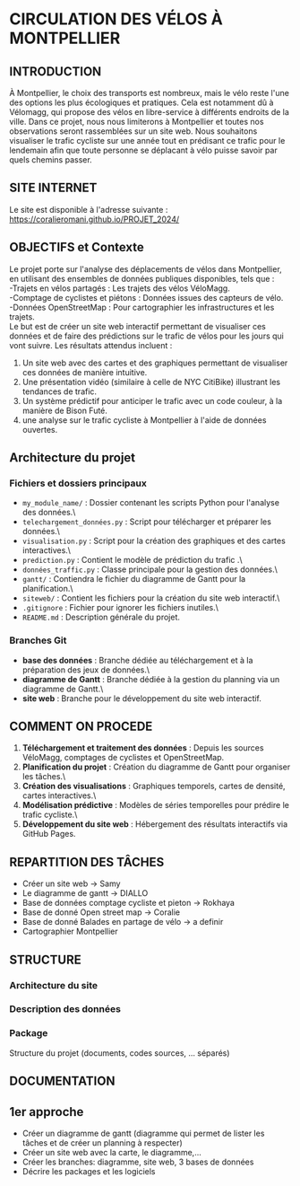 # CIRCULATION DES VÉLOS À MONTPELLIER

## INTRODUCTION
À Montpellier, le choix des transports est nombreux, mais le vélo reste l'une des options les plus écologiques et pratiques. Cela est notamment dû à Vélomagg, qui propose des vélos en libre-service à différents endroits de la ville.
Dans ce projet, nous nous limiterons à Montpellier et toutes nos observations seront rassemblées sur un site web. Nous souhaitons visualiser le trafic cycliste sur une année tout en prédisant ce trafic pour le lendemain afin que toute personne se déplacant à vélo puisse savoir par quels chemins passer.

## SITE INTERNET
Le site est disponible à l'adresse suivante :
https://coralieromani.github.io/PROJET_2024/

## OBJECTIFS et Contexte
Le projet porte sur l'analyse des déplacements de vélos dans Montpellier, en utilisant des ensembles de données publiques disponibles, tels que :  \
      -Trajets en vélos partagés : Les trajets des vélos VéloMagg.\
      -Comptage de cyclistes et piétons : Données issues des capteurs de vélo.\
      -Données OpenStreetMap : Pour cartographier les infrastructures et les trajets.\
Le but est de créer un site web interactif permettant de visualiser ces données et de faire des prédictions sur le trafic de vélos pour les jours qui vont suivre. Les résultats attendus incluent :

1) Un site web avec des cartes et des graphiques permettant de visualiser ces données de manière intuitive.
2) Une présentation vidéo (similaire à celle de NYC CitiBike) illustrant les tendances de trafic.
3) Un système prédictif pour anticiper le trafic avec un code couleur, à la manière de Bison Futé.
4) une analyse sur le trafic cycliste à Montpellier à l'aide de données ouvertes.
## Architecture du projet

### Fichiers et dossiers principaux

- `my_module_name/` : Dossier contenant les scripts Python pour l'analyse des données.\
- `telechargement_données.py` : Script pour télécharger et préparer les données.\
- `visualisation.py` : Script pour la création des graphiques et des cartes interactives.\
- `prediction.py` : Contient le modèle de prédiction du trafic .\
 - `données_traffic.py` : Classe principale pour la gestion des données.\
- `gantt/` : Contiendra le fichier du diagramme de Gantt pour la planification.\
- `siteweb/` : Contient les fichiers pour la création du site web interactif.\
- `.gitignore` : Fichier pour ignorer les fichiers inutiles.\
- `README.md` : Description générale du projet.
### Branches Git

- **base des données** : Branche dédiée au téléchargement et à la préparation des jeux de données.\
- **diagramme de Gantt** : Branche dédiée à la gestion du planning via un diagramme de Gantt.\
- **site web** : Branche pour le développement du site web interactif.

## COMMENT ON PROCEDE
1. **Téléchargement et traitement des données** : Depuis les sources VéloMagg, comptages de cyclistes et OpenStreetMap.
2. **Planification du projet** : Création du diagramme de Gantt pour organiser les tâches.\
3. **Création des visualisations** : Graphiques temporels, cartes de densité, cartes interactives.\
4. **Modélisation prédictive** : Modèles de séries temporelles pour prédire le trafic cycliste.\
5. **Développement du site web** : Hébergement des résultats interactifs via GitHub Pages.
## REPARTITION DES TÂCHES
- Créer un site web -> Samy
- Le diagramme de gantt -> DIALLO
- Base de données comptage cycliste et pieton -> Rokhaya
- Base de donné Open street map -> Coralie
- Base de donné Balades en partage de vélo -> a definir
- Cartographier Montpellier


## STRUCTURE
### Architecture du site
### Description des données 
### Package 

Structure du projet (documents, codes sources, ... séparés)

## DOCUMENTATION


## 1er approche 
- Créer un diagramme de gantt (diagramme qui permet de lister les tâches et de créer un planning à respecter)
- Créer un site web avec la carte, le diagramme,...
- Créer les branches: diagramme, site web, 3 bases de données 
- Décrire les packages et les logiciels 
